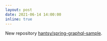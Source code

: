 ```yaml
---
layout: post
date: 2021-06-14 14:00:00
inline: true
---
```


New repository [hantsy/spring-graphql-sample](https://github.com/hantsy/spring-graphql-sample).
